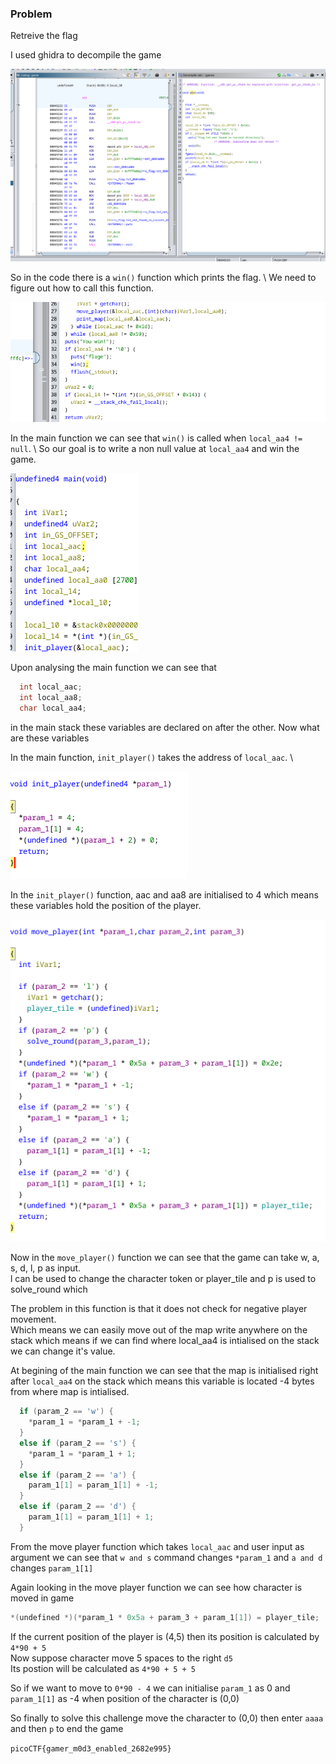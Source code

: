 ### Problem 

Retreive the flag 


I used ghidra to decompile the game 


![](./sc/sc1.png)


So in the code there is a `win()` function which prints the flag. \ 
We need to figure out how to call this function.


![](./sc/sc2.png)

In the main function we can see that `win()` is called when `local_aa4 != null`. \ 
So our goal is to write a non null value at `local_aa4` and win the game.

![](./sc/sc3.png)

Upon analysing the main function we can see that

```c
  int local_aac;
  int local_aa8;
  char local_aa4;
```

in the main stack these variables are declared on after the other. Now what are these variables

In the main function, `init_player()` takes the address of `local_aac`. \

![](./sc/sc4.png)

In the `init_player()` function, aac and aa8 are initialised to 4 which means these variables hold the position of the player. 

![](./sc/sc5.png)

Now in the `move_player()` function we can see that the game can take w, a, s, d, l, p as input. \
l can be used to change the character token or player_tile and p is used to solve_round which 

The problem in this function is that it does not check for negative player movement. \
Which means we can easily move out of the map write anywhere on the stack which means if we can find where local_aa4 is intialised on the stack we can change it's value. 

At begining of the main function we can see that the map is initialised right after `local_aa4` on the stack which means this variable is located -4 bytes from where map is intialised. 

```c
  if (param_2 == 'w') {
    *param_1 = *param_1 + -1;
  }
  else if (param_2 == 's') {
    *param_1 = *param_1 + 1;
  }
  else if (param_2 == 'a') {
    param_1[1] = param_1[1] + -1;
  }
  else if (param_2 == 'd') {
    param_1[1] = param_1[1] + 1;
  }
```

From the move player function which takes `local_aac` and user input as argument we can see that `w and s` command changes `*param_1` and `a and d` changes `param_1[1]` 

Again looking in the move player function we can see how character is moved in game 

```c
*(undefined *)(*param_1 * 0x5a + param_3 + param_1[1]) = player_tile;
```
If the current position of the player is (4,5) then its position is calculated by `4*90 + 5` \
Now suppose character move 5 spaces to the right `d5` \
Its postion will be calculated as `4*90 + 5 + 5` 

So if we want to move to `0*90 - 4` we can initialise `param_1` as 0 and `param_1[1]` as -4 when position of the character is (0,0)


So finally to solve this challenge move the character to (0,0) then enter `aaaa` and then `p` to end the game


`picoCTF{gamer_m0d3_enabled_2682e995}`
